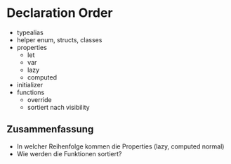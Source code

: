# Declaration Order

- typealias
- helper enum, structs, classes
- properties
	- let
	- var
	- lazy
	- computed
- initializer
- functions
	- override
	- sortiert nach visibility


## Zusammenfassung
- In welcher Reihenfolge kommen die Properties (lazy, computed normal)
- Wie werden die Funktionen sortiert?